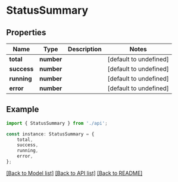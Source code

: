 # StatusSummary


## Properties

Name | Type | Description | Notes
------------ | ------------- | ------------- | -------------
**total** | **number** |  | [default to undefined]
**success** | **number** |  | [default to undefined]
**running** | **number** |  | [default to undefined]
**error** | **number** |  | [default to undefined]

## Example

```typescript
import { StatusSummary } from './api';

const instance: StatusSummary = {
    total,
    success,
    running,
    error,
};
```

[[Back to Model list]](../README.md#documentation-for-models) [[Back to API list]](../README.md#documentation-for-api-endpoints) [[Back to README]](../README.md)
